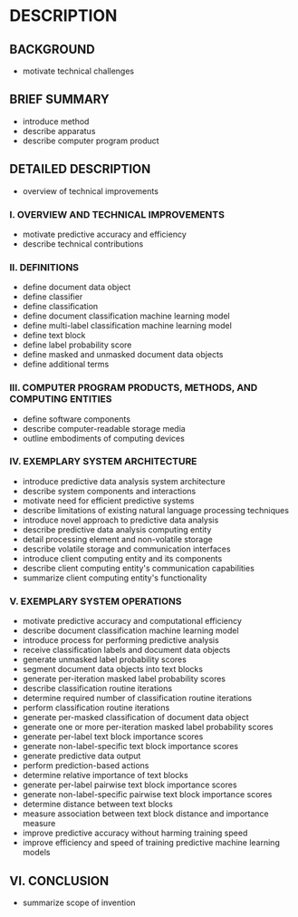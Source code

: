 # DESCRIPTION

## BACKGROUND

- motivate technical challenges

## BRIEF SUMMARY

- introduce method
- describe apparatus
- describe computer program product

## DETAILED DESCRIPTION

- overview of technical improvements

### I. OVERVIEW AND TECHNICAL IMPROVEMENTS

- motivate predictive accuracy and efficiency
- describe technical contributions

### II. DEFINITIONS

- define document data object
- define classifier
- define classification
- define document classification machine learning model
- define multi-label classification machine learning model
- define text block
- define label probability score
- define masked and unmasked document data objects
- define additional terms

### III. COMPUTER PROGRAM PRODUCTS, METHODS, AND COMPUTING ENTITIES

- define software components
- describe computer-readable storage media
- outline embodiments of computing devices

### IV. EXEMPLARY SYSTEM ARCHITECTURE

- introduce predictive data analysis system architecture
- describe system components and interactions
- motivate need for efficient predictive systems
- describe limitations of existing natural language processing techniques
- introduce novel approach to predictive data analysis
- describe predictive data analysis computing entity
- detail processing element and non-volatile storage
- describe volatile storage and communication interfaces
- introduce client computing entity and its components
- describe client computing entity's communication capabilities
- summarize client computing entity's functionality

### V. EXEMPLARY SYSTEM OPERATIONS

- motivate predictive accuracy and computational efficiency
- describe document classification machine learning model
- introduce process for performing predictive analysis
- receive classification labels and document data objects
- generate unmasked label probability scores
- segment document data objects into text blocks
- generate per-iteration masked label probability scores
- describe classification routine iterations
- determine required number of classification routine iterations
- perform classification routine iterations
- generate per-masked classification of document data object
- generate one or more per-iteration masked label probability scores
- generate per-label text block importance scores
- generate non-label-specific text block importance scores
- generate predictive data output
- perform prediction-based actions
- determine relative importance of text blocks
- generate per-label pairwise text block importance scores
- generate non-label-specific pairwise text block importance scores
- determine distance between text blocks
- measure association between text block distance and importance measure
- improve predictive accuracy without harming training speed
- improve efficiency and speed of training predictive machine learning models

## VI. CONCLUSION

- summarize scope of invention

